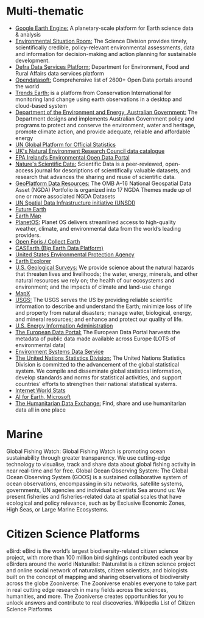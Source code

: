 # Multi-thematic
* [Google Earth Engine:](https://earthengine.google.com/) A planetary-scale platform for Earth science data & analysis
* [Environmental Situation Room:](https://environmentlive.unep.org/wesr/) The Science Division provides timely, scientifically credible, policy-relevant environmental assessments, data and information for decision-making and action planning for sustainable development.
* [Defra Data Services Platform:](https://environment.data.gov.uk/) Department for Environment, Food and Rural Affairs data services platform
* [Opendatasoft:](https://www.opendatasoft.com/) Comprehensive list of 2600+ Open Data portals around the world
* [Trends Earth:](http://trends.earth/docs/en/index.html) is a platform from Conservation International for monitoring land change using earth observations in a desktop and cloud-based system
* [Department of the Environment and Energy, Australian Government:](http://www.environment.gov.au/about-us/environmental-information-data/open-data) The Department designs and implements Australian Government policy and programs to protect and conserve the environment, water and heritage, promote climate action, and provide adequate, reliable and affordable energy
* [UN Global Platform for Official Statistics](https://marketplace.officialstatistics.org/)
* [UK's Natural Environment Research Council data catalogue](https://csw-nerc.ceda.ac.uk/geonetwork/srv/eng/catalog.search#/home)
* [EPA Ireland’s Environmental Open Data Portal](https://data.epa.ie/)
* [Nature's Scientific Data:](https://www.nature.com/sdata/) Scientific Data is a peer-reviewed, open-access journal for descriptions of scientifically valuable datasets, and research that advances the sharing and reuse of scientific data.
* [GeoPlatform Data Resources:](https://www.geoplatform.gov/resources/datasets/) The OMB A–16 National Geospatial Data Asset (NGDA) Portfolio is organized into 17 NGDA Themes made up of one or more associated NGDA Datasets
* [UN Spatial Data Infrastructure initiative (UNSDI)](http://www.unsdi.nl/)
* [Future Earth](http://medialab.futureearth.org/)
* [Earth Map](https://beta.earthmap.org/)
* [PlanetOS:](https://planetos.com/) Planet OS delivers streamlined access to high-quality weather, climate, and environmental data from the world’s leading providers.
* [Open Foris / Collect Earth](http://www.openforis.org/tools/collect-earth.html)
* [CASEarth (Big Earth Data Platform)](http://www.casearth.com/)
* [United States Environmental Protection Agency](https://edg.epa.gov/metadata/catalog/main/home.page)
* [Earth Explorer](https://earthexplorer.usgs.gov/)
* [U.S. Geological Surveys:](https://www.usgs.gov/products/data-and-tools/data-and-tools-topics) We provide science about the natural hazards that threaten lives and livelihoods; the water, energy, minerals, and other natural resources we rely on; the health of our ecosystems and environment; and the impacts of climate and land-use change
* [MapX](https://www.mapx.org/)
* [USGS:](https://www.usgs.gov/products/data-and-tools/data-and-tools-topics) The USGS serves the US by providing reliable scientific information to describe and understand the Earth; minimize loss of life and property from natural disasters; manage water, biological, energy, and mineral resources; and enhance and protect our quality of life.
* [U.S. Energy Information Administration](https://www.eia.gov/tools/)
* [The European Data Portal:](https://www.europeandataportal.eu/data/datasets?locale=en&country=gb) The European Data Portal harvests the metadata of public data made available across Europe (LOTS of environmental data)
* [Environment Systems Data Service](https://data.envsys.co.uk/)
* [The United Nations Statistics Division:](http://data.un.org/) The United Nations Statistics Division is committed to the advancement of the global statistical system. We compile and disseminate global statistical information, develop standards and norms for statistical activities, and support countries' efforts to strengthen their national statistical systems.
* [Internet World Stats](https://www.internetworldstats.com/)
* [AI for Earth, Microsoft](https://www.microsoft.com/en-us/ai/ai-for-earth)
* [The Humanitarian Data Exchange:](https://data.humdata.org/) Find, share and use humanitarian data all in one place

# Marine
Global Fishing Watch: Global Fishing Watch is promoting ocean sustainability through greater transparency. We use cutting-edge technology to visualise, track and share data about global fishing activity in near real-time and for free.
Global Ocean Observing System: The Global Ocean Observing System (GOOS) is a sustained collaborative system of ocean observations, encompassing in situ networks, satellite systems, governments, UN agencies and individual scientists
Sea around us: We present fisheries and fisheries-related data at spatial scales that have ecological and policy relevance, such as by Exclusive Economic Zones, High Seas, or Large Marine Ecosystems.

# Citizen Science Platforms
eBird: eBird is the world’s largest biodiversity-related citizen science project, with more than 100 million bird sightings contributed each year by eBirders around the world
iNaturalist: INaturalist is a citizen science project and online social network of naturalists, citizen scientists, and biologists built on the concept of mapping and sharing observations of biodiversity across the globe
Zooniverse: The Zooniverse enables everyone to take part in real cutting edge research in many fields across the sciences, humanities, and more. The Zooniverse creates opportunities for you to unlock answers and contribute to real discoveries.
Wikipedia List of Citizen Science Platforms

